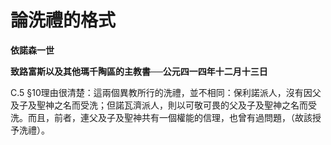 # 論洗禮的格式


**依諾森一世**

**致路富斯以及其他瑪千陶區的主教書──公元四一四年十二月十三日**





C.5 §10理由很清楚：這兩個異教所行的洗禮，並不相同：保利諾派人，沒有因父及子及聖神之名而受洗；但諾瓦濟派人，則以可敬可畏的父及子及聖神之名而受洗。而且，前者，連父及子及聖神共有一個權能的信理，也曾有過問題，（故該授予洗禮）。

